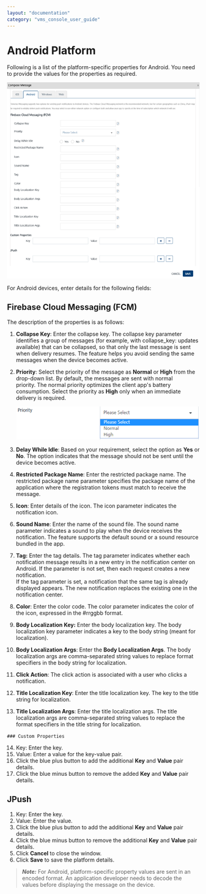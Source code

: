 ```yaml
---
layout: "documentation"
category: "vms_console_user_guide"
---
```

                           


Android Platform
================

Following is a list of the platform-specific properties for Android. You need to provide the values for the properties as required.

![](../Resources/Images/Engagement/Campaign/platformspecificproandroid.png)

For Android devices, enter details for the following fields:

**Firebase Cloud Messaging (FCM)**
----------------------------------

The description of the properties is as follows:

1.  **Collapse Key**: Enter the collapse key. The collapse key parameter identifies a group of messages (for example, with collapse\_key: updates available) that can be collapsed, so that only the last message is sent when delivery resumes. The feature helps you avoid sending the same messages when the device becomes active.
2.  **Priority**: Select the priority of the message as **Normal** or **High** from the drop-down list. By default, the messages are sent with normal priority. The normal priority optimizes the client app's battery consumption. Select the priority as **High** only when an immediate delivery is required.
    
    ![](../Resources/Images/Engagement/Events/andrhilpriorty.png)
    
3.  **Delay While Idle**: Based on your requirement, select the option as **Yes** or **No**. The option indicates that the message should not be sent until the device becomes active.
4.  **Restricted Package Name**: Enter the restricted package name. The restricted package name parameter specifies the package name of the application where the registration tokens must match to receive the message.
5.  **Icon**: Enter details of the icon. The icon parameter indicates the notification icon.
6.  **Sound Name**: Enter the name of the sound file. The sound name parameter indicates a sound to play when the device receives the notification. The feature supports the default sound or a sound resource bundled in the app.
7.  **Tag:** Enter the tag details. The tag parameter indicates whether each notification message results in a new entry in the notification center on Android. If the parameter is not set, then each request creates a new notification.  
    If the tag parameter is set, a notification that the same tag is already displayed appears. The new notification replaces the existing one in the notification center.
8.  **Color**: Enter the color code. The color parameter indicates the color of the icon, expressed in the #rrggbb format.
9.  **Body Localization Key:** Enter the body localization key. The body localization key parameter indicates a key to the body string (meant for localization).
10.  **Body Localization Args**: Enter the **Body Localization Args**. The body localization args are comma-separated string values to replace format specifiers in the body string for localization.
11.  **Click Action**: The click action is associated with a user who clicks a notification.
12.  **Title Localization Key**: Enter the title localization key. The key to the title string for localization.
13.  **Title Localization Args**: Enter the title localization args. The title localization args are comma-separated string values to replace the format specifiers in the title string for localization.
    
    ### Custom Properties
    
14.  Key: Enter the key.
15.  Value: Enter a value for the key-value pair.
16.  Click the blue plus button to add the additional **Key** and **Value** pair details.
17.  Click the blue minus button to remove the added **Key** and **Value** pair details.

JPush
-----

1.  Key: Enter the key.
2.  Value: Enter the value.
3.  Click the blue plus button to add the additional **Key** and **Value** pair details.
4.  Click the blue minus button to remove the additional **Key** and **Value** pair details.
5.  Click **Cancel** to close the window.
6.  Click **Save** to save the platform details.

> **_Note:_** For Android, platform-specific property values are sent in an encoded format. An application developer needs to decode the values before displaying the message on the device.
